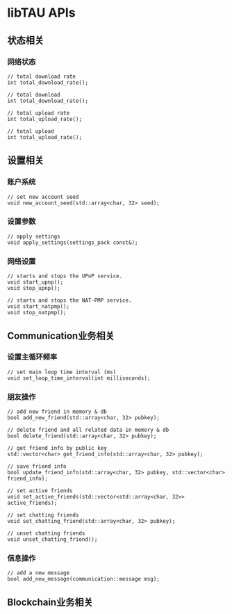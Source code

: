 # libTAU APIs


## 状态相关

### 网络状态
	// total download rate
    int total_download_rate();
    
    // total download
    int total_download_rate();
    
    // total upload rate
    int total_upload_rate();
    
    // total upload
    int total_upload_rate();
## 设置相关

### 账户系统
	// set new account seed
	void new_account_seed(std::array<char, 32> seed);
### 设置参数
	// apply settings
	void apply_settings(settings_pack const&);
### 网络设置
	// starts and stops the UPnP service.
    void start_upnp();
    void stop_upnp();

    // starts and stops the NAT-PMP service.
    void start_natpmp();
    void stop_natpmp();


## Communication业务相关
### 设置主循环频率
	// set main loop time interval (ms)
    void set_loop_time_interval(int milliseconds);

### 朋友操作
	// add new friend in memory & db
	bool add_new_friend(std::array<char, 32> pubkey);

	// delete friend and all related data in memory & db
	bool delete_friend(std::array<char, 32> pubkey);

	// get friend info by public key
	std::vector<char> get_friend_info(std::array<char, 32> pubkey);

	// save friend info
	bool update_friend_info(std::array<char, 32> pubkey, std::vector<char> friend_info);

	// set active friends
	void set_active_friends(std::vector<std::array<char, 32>> active_friends);
	
	// set chatting friends
	void set_chatting_friend(std::array<char, 32> pubkey);

	// unset chatting friends
	void unset_chatting_friend();

### 信息操作
	// add a new message
	bool add_new_message(communication::message msg);

## Blockchain业务相关
